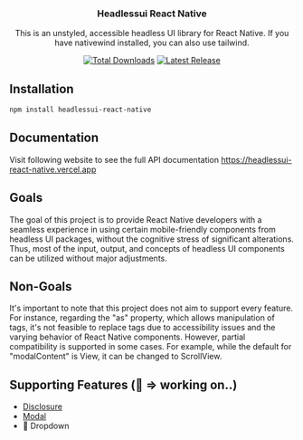 <h3 align="center">
Headlessui React Native
</h3>

<p align="center">This is an unstyled, accessible headless UI library for React Native. If you have nativewind installed, you can also use tailwind. 
</p>

<p align="center">
<a href="https://www.npmjs.com/package/headlessui-react-native"><img src="https://img.shields.io/npm/dt/headlessui-react-native" alt="Total Downloads"></a>
  <a href="https://github.com/jamsubu/headlessui-react-native/releases"><img src="https://img.shields.io/npm/v/headlessui-react-native" alt="Latest Release"></a>
</p>

## Installation

```sh
npm install headlessui-react-native
```

## Documentation

Visit following website to see the full API documentation https://headlessui-react-native.vercel.app

## Goals

The goal of this project is to provide React Native developers with a seamless experience in using certain mobile-friendly components from headless UI packages, without the cognitive stress of significant alterations. Thus, most of the input, output, and concepts of headless UI components can be utilized without major adjustments.

## Non-Goals

It's important to note that this project does not aim to support every feature. For instance, regarding the "as" property, which allows manipulation of tags, it's not feasible to replace tags due to accessibility issues and the varying behavior of React Native components. However, partial compatibility is supported in some cases. For example, while the default for "modalContent" is View, it can be changed to ScrollView.

## Supporting Features (🚧 => working on..)

- [Disclosure](https://headlessui-react-native.vercel.app/components/disclosure)
- [Modal](https://headlessui-react-native.vercel.app/components/modal)
- 🚧 Dropdown
